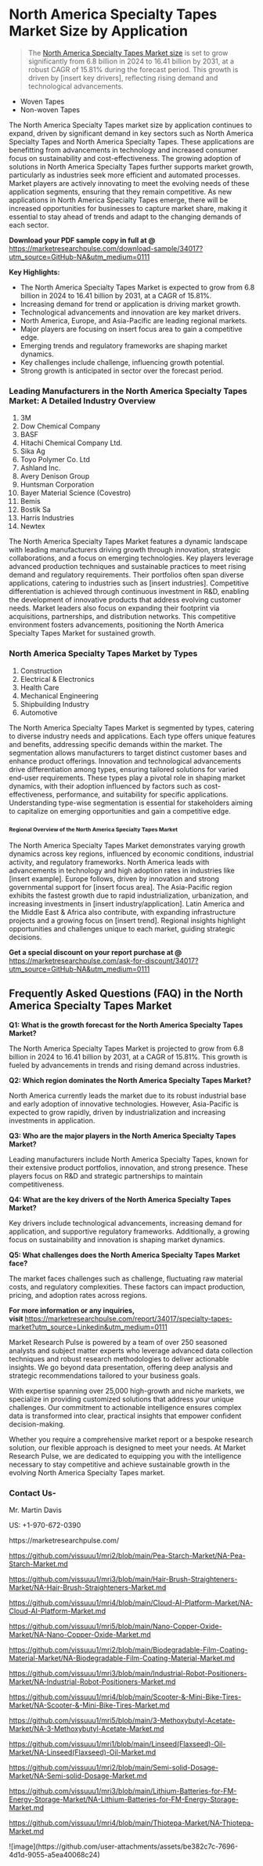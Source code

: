 <h1>North America Specialty Tapes Market&nbsp;Size by Application</h1><blockquote><p>The <a href="https://marketresearchpulse.com/download-sample/34017?utm_source=GitHub-NA&amp;utm_medium=0111">North America Specialty Tapes Market size</a> is set to grow significantly from 6.8 billion in 2024 to 16.41 billion by 2031, at a robust CAGR of 15.81% during the forecast period. This growth is driven by [insert key drivers], reflecting rising demand and technological advancements.</p></blockquote><ul><li>Woven Tapes<li> Non-woven Tapes</li></ul><p>The North America Specialty Tapes market size by application continues to expand, driven by significant demand in key sectors such as North America Specialty Tapes and North America Specialty Tapes. These applications are benefitting from advancements in technology and increased consumer focus on sustainability and cost-effectiveness. The growing adoption of solutions in North America Specialty Tapes further supports market growth, particularly as industries seek more efficient and automated processes. Market players are actively innovating to meet the evolving needs of these application segments, ensuring that they remain competitive. As new applications in North America Specialty Tapes emerge, there will be increased opportunities for businesses to capture market share, making it essential to stay ahead of trends and adapt to the changing demands of each sector.</p><p><strong>Download your PDF sample copy in full at @ </strong><a href="https://marketresearchpulse.com/download-sample/34017?utm_source=GitHub-NA&amp;utm_medium=0111">https://marketresearchpulse.com/download-sample/34017?utm_source=GitHub-NA&amp;utm_medium=0111</a></p><p><strong>Key Highlights: </strong></p><ul><li>The North America Specialty Tapes Market is expected to grow from 6.8 billion in 2024 to 16.41 billion by 2031, at a CAGR of 15.81%.</li><li>Increasing demand for trend or application is driving market growth.</li><li>Technological advancements and innovation are key market drivers.</li><li>North America, Europe, and Asia-Pacific are leading regional markets.</li><li>Major players are focusing on insert focus area to gain a competitive edge.</li><li>Emerging trends and regulatory frameworks are shaping market dynamics.</li><li>Key challenges include challenge, influencing growth potential.</li><li>Strong growth is anticipated in sector over the forecast period.</li></ul><h3>Leading Manufacturers in the North America Specialty Tapes Market: A Detailed Industry Overview</h3><ol><li>3M</li><li>Dow Chemical Company</li><li>BASF</li><li>Hitachi Chemical Company Ltd.</li><li>Sika Ag</li><li>Toyo Polymer Co. Ltd</li><li>Ashland Inc.</li><li>Avery Denison Group</li><li>Huntsman Corporation</li><li>Bayer Material Science (Covestro)</li><li>Bemis</li><li>Bostik Sa</li><li>Harris Industries</li><li>Newtex</li></ol><div class="flex max-w-full flex-col flex-grow"><div class="min-h-8 text-message flex w-full flex-col items-end gap-2 whitespace-normal break-words [.text-message+&amp;]:mt-5" dir="auto" data-message-author-role="assistant" data-message-id="fd8432e4-4910-450d-b182-61b7bfb0a01f" data-message-model-slug="gpt-4o"><div class="flex w-full flex-col gap-1 empty:hidden first:pt-[3px]"><div class="markdown prose w-full break-words dark:prose-invert light"><p>The North America Specialty Tapes Market features a dynamic landscape with leading manufacturers driving growth through innovation, strategic collaborations, and a focus on emerging technologies. Key players leverage advanced production techniques and sustainable practices to meet rising demand and regulatory requirements. Their portfolios often span diverse applications, catering to industries such as [insert industries]. Competitive differentiation is achieved through continuous investment in R&amp;D, enabling the development of innovative products that address evolving customer needs. Market leaders also focus on expanding their footprint via acquisitions, partnerships, and distribution networks. This competitive environment fosters advancements, positioning the North America Specialty Tapes Market for sustained growth.</p></div></div></div></div><h3>North America Specialty Tapes Market by Types</h3><ol><li>Construction<li> Electrical & Electronics<li> Health Care<li> Mechanical Engineering<li> Shipbuilding Industry<li> Automotive</li></ol><div class="flex max-w-full flex-col flex-grow"><div class="min-h-8 text-message flex w-full flex-col items-end gap-2 whitespace-normal break-words [.text-message+&amp;]:mt-5" dir="auto" data-message-author-role="assistant" data-message-id="084470be-0bb7-4664-bddf-5156b4f41249" data-message-model-slug="gpt-4o-mini"><div class="flex w-full flex-col gap-1 empty:hidden first:pt-[3px]"><div class="markdown prose w-full break-words dark:prose-invert light"><p>The North America Specialty Tapes Market is segmented by types, catering to diverse industry needs and applications. Each type offers unique features and benefits, addressing specific demands within the market. The segmentation allows manufacturers to target distinct customer bases and enhance product offerings. Innovation and technological advancements drive differentiation among types, ensuring tailored solutions for varied end-user requirements. These types play a pivotal role in shaping market dynamics, with their adoption influenced by factors such as cost-effectiveness, performance, and suitability for specific applications. Understanding type-wise segmentation is essential for stakeholders aiming to capitalize on emerging opportunities and gain a competitive edge.</p></div></div></div></div><h3><span style="font-size: 11px;">Regional Overview of the North America Specialty Tapes Market</span></h3><div class="flex max-w-full flex-col flex-grow"><div class="min-h-8 text-message flex w-full flex-col items-end gap-2 whitespace-normal break-words [.text-message+&amp;]:mt-5" dir="auto" data-message-author-role="assistant" data-message-id="e9038762-ce64-4e30-91c9-9bd413514231" data-message-model-slug="gpt-4o-mini"><div class="flex w-full flex-col gap-1 empty:hidden first:pt-[3px]"><div class="markdown prose w-full break-words dark:prose-invert light"><p>The North America Specialty Tapes Market demonstrates varying growth dynamics across key regions, influenced by economic conditions, industrial activity, and regulatory frameworks. North America leads with advancements in technology and high adoption rates in industries like [insert example]. Europe follows, driven by innovation and strong governmental support for [insert focus area]. The Asia-Pacific region exhibits the fastest growth due to rapid industrialization, urbanization, and increasing investments in [insert industry/application]. Latin America and the Middle East &amp; Africa also contribute, with expanding infrastructure projects and a growing focus on [insert trend]. Regional insights highlight opportunities and challenges unique to each market, guiding strategic decisions.</p></div></div></div></div><p><strong>Get a special discount on your report purchase at @ </strong><a href="https://marketresearchpulse.com/ask-for-discount/34017?utm_source=GitHub-NA&amp;utm_medium=0111">https://marketresearchpulse.com/ask-for-discount/34017?utm_source=GitHub-NA&amp;utm_medium=0111</a></p><h2>Frequently Asked Questions (FAQ) in the North America Specialty Tapes Market</h2><p><strong>Q1: What is the growth forecast for the North America Specialty Tapes Market?</strong></p><p>The North America Specialty Tapes Market is projected to grow from 6.8 billion in 2024 to 16.41 billion by 2031, at a CAGR of 15.81%. This growth is fueled by advancements in trends and rising demand across industries.</p><p><strong>Q2: Which region dominates the North America Specialty Tapes Market?</strong></p><p>North America currently leads the market due to its robust industrial base and early adoption of innovative technologies. However, Asia-Pacific is expected to grow rapidly, driven by industrialization and increasing investments in application.</p><p><strong>Q3: Who are the major players in the North America Specialty Tapes Market?</strong></p><p>Leading manufacturers include North America Specialty Tapes, known for their extensive product portfolios, innovation, and strong presence. These players focus on R&amp;D and strategic partnerships to maintain competitiveness.</p><p><strong>Q4: What are the key drivers of the North America Specialty Tapes Market?</strong></p><p>Key drivers include technological advancements, increasing demand for application, and supportive regulatory frameworks. Additionally, a growing focus on sustainability and innovation is shaping market dynamics.</p><p><strong>Q5: What challenges does the North America Specialty Tapes Market face?</strong></p><p>The market faces challenges such as challenge, fluctuating raw material costs, and regulatory complexities. These factors can impact production, pricing, and adoption rates across regions.</p><p><strong>For more information or any inquiries, visit&nbsp;</strong><a href="https://marketresearchpulse.com/report/34017/specialty-tapes-market?utm_source=Linkedin&utm_medium=0111">https://marketresearchpulse.com/report/34017/specialty-tapes-market?utm_source=Linkedin&utm_medium=0111</a></p><p>Market Research Pulse is powered by a team of over 250 seasoned analysts and subject matter experts who leverage advanced data collection techniques and robust research methodologies to deliver actionable insights. We go beyond data presentation, offering deep analysis and strategic recommendations tailored to your business goals.</p><p>With expertise spanning over 25,000 high-growth and niche markets, we specialize in providing customized solutions that address your unique challenges. Our commitment to actionable intelligence ensures complex data is transformed into clear, practical insights that empower confident decision-making.</p><p>Whether you require a comprehensive market report or a bespoke research solution, our flexible approach is designed to meet your needs. At Market Research Pulse, we are dedicated to equipping you with the intelligence necessary to stay competitive and achieve sustainable growth in the evolving North America Specialty Tapes market.</p><h3><strong>Contact Us-</strong></h3><p>Mr. Martin Davis</p><p>US: +1-970-672-0390</p><p>https://marketresearchpulse.com/</p><p><a href="https://github.com/vissuuu1/mri2/blob/main/Pea-Starch-Market/NA-Pea-Starch-Market.md">https://github.com/vissuuu1/mri2/blob/main/Pea-Starch-Market/NA-Pea-Starch-Market.md</a></p><p><a href="https://github.com/vissuuu1/mri3/blob/main/Hair-Brush-Straighteners-Market/NA-Hair-Brush-Straighteners-Market.md">https://github.com/vissuuu1/mri3/blob/main/Hair-Brush-Straighteners-Market/NA-Hair-Brush-Straighteners-Market.md</a></p><p><a href="https://github.com/vissuuu1/mri4/blob/main/Cloud-AI-Platform-Market/NA-Cloud-AI-Platform-Market.md">https://github.com/vissuuu1/mri4/blob/main/Cloud-AI-Platform-Market/NA-Cloud-AI-Platform-Market.md</a></p><p><a href="https://github.com/vissuuu1/mri5/blob/main/Nano-Copper-Oxide-Market/NA-Nano-Copper-Oxide-Market.md">https://github.com/vissuuu1/mri5/blob/main/Nano-Copper-Oxide-Market/NA-Nano-Copper-Oxide-Market.md</a></p><p><a href="https://github.com/vissuuu1/mri2/blob/main/Biodegradable-Film-Coating-Material-Market/NA-Biodegradable-Film-Coating-Material-Market.md">https://github.com/vissuuu1/mri2/blob/main/Biodegradable-Film-Coating-Material-Market/NA-Biodegradable-Film-Coating-Material-Market.md</a></p><p><a href="https://github.com/vissuuu1/mri3/blob/main/Industrial-Robot-Positioners-Market/NA-Industrial-Robot-Positioners-Market.md">https://github.com/vissuuu1/mri3/blob/main/Industrial-Robot-Positioners-Market/NA-Industrial-Robot-Positioners-Market.md</a></p><p><a href="https://github.com/vissuuu1/mri4/blob/main/Scooter-&-Mini-Bike-Tires-Market/NA-Scooter-&-Mini-Bike-Tires-Market.md">https://github.com/vissuuu1/mri4/blob/main/Scooter-&-Mini-Bike-Tires-Market/NA-Scooter-&-Mini-Bike-Tires-Market.md</a></p><p><a href="https://github.com/vissuuu1/mri5/blob/main/3-Methoxybutyl-Acetate-Market/NA-3-Methoxybutyl-Acetate-Market.md">https://github.com/vissuuu1/mri5/blob/main/3-Methoxybutyl-Acetate-Market/NA-3-Methoxybutyl-Acetate-Market.md</a></p><p><a href="https://github.com/vissuuu1/mri1/blob/main/Linseed(Flaxseed)-Oil-Market/NA-Linseed(Flaxseed)-Oil-Market.md">https://github.com/vissuuu1/mri1/blob/main/Linseed(Flaxseed)-Oil-Market/NA-Linseed(Flaxseed)-Oil-Market.md</a></p><p><a href="https://github.com/vissuuu1/mri2/blob/main/Semi-solid-Dosage-Market/NA-Semi-solid-Dosage-Market.md">https://github.com/vissuuu1/mri2/blob/main/Semi-solid-Dosage-Market/NA-Semi-solid-Dosage-Market.md</a></p><p><a href="https://github.com/vissuuu1/mri3/blob/main/Lithium-Batteries-for-FM-Energy-Storage-Market/NA-Lithium-Batteries-for-FM-Energy-Storage-Market.md">https://github.com/vissuuu1/mri3/blob/main/Lithium-Batteries-for-FM-Energy-Storage-Market/NA-Lithium-Batteries-for-FM-Energy-Storage-Market.md</a></p><p><a href="https://github.com/vissuuu1/mri4/blob/main/Thiotepa-Market/NA-Thiotepa-Market.md">https://github.com/vissuuu1/mri4/blob/main/Thiotepa-Market/NA-Thiotepa-Market.md</a></p>
![image](https://github.com/user-attachments/assets/be382c7c-7696-4d1d-9055-a5ea40068c24)
